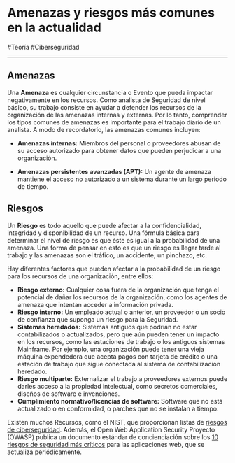 # Amenazas y riesgos más comunes en la actualidad
#Teoría #Ciberseguridad 

---
## Amenazas

Una **Amenaza** es cualquier circunstancia o Evento que pueda impactar negativamente en los recursos. Como analista de Seguridad de nivel básico, su trabajo consiste en ayudar a defender los recursos de la organización de las amenazas internas y externas. Por lo tanto, comprender los tipos comunes de amenazas es importante para el trabajo diario de un analista. A modo de recordatorio, las amenazas comunes incluyen:

- **Amenazas internas:** Miembros del personal o proveedores abusan de su acceso autorizado para obtener datos que pueden perjudicar a una organización.
    
- **Amenazas persistentes avanzadas (APT):** Un agente de amenaza mantiene el acceso no autorizado a un sistema durante un largo periodo de tiempo.

## Riesgos

Un **Riesgo** es todo aquello que puede afectar a la confidencialidad, integridad y disponibilidad de un recurso. Una fórmula básica para determinar el nivel de riesgo es que éste es igual a la probabilidad de una amenaza. Una forma de pensar en esto es que un riesgo es llegar tarde al trabajo y las amenazas son el tráfico, un accidente, un pinchazo, etc.

Hay diferentes factores que pueden afectar a la probabilidad de un riesgo para los recursos de una organización, entre ellos:

- **Riesgo externo:** Cualquier cosa fuera de la organización que tenga el potencial de dañar los recursos de la organización, como los agentes de amenaza que intentan acceder a información privada.
- **Riesgo interno:** Un empleado actual o anterior, un proveedor o un socio de confianza que suponga un riesgo para la Seguridad.
- **Sistemas heredados:** Sistemas antiguos que podrían no estar contabilizados o actualizados, pero que aún pueden tener un impacto en los recursos, como las estaciones de trabajo o los antiguos sistemas Mainframe. Por ejemplo, una organización puede tener una vieja máquina expendedora que acepta pagos con tarjeta de crédito o una estación de trabajo que sigue conectada al sistema de contabilización heredado.
- **Riesgo multiparte:** Externalizar el trabajo a proveedores externos puede darles acceso a la propiedad intelectual, como secretos comerciales, diseños de software e invenciones.
- **Cumplimiento normativo/licencias de software:** Software que no está actualizado o en conformidad, o parches que no se instalan a tiempo.

Existen muchos Recursos, como el NIST, que proporcionan listas de [riesgos de ciberseguridad](https://www.nist.gov/itl/smallbusinesscyber/cybersecurity-basics/cybersecurity-risks). Además, el Open Web Application Security Proyecto (OWASP) publica un documento estándar de concienciación sobre los [10 riesgos de seguridad más críticos](https://owasp.org/www-project-top-ten/) para las aplicaciones web, que se actualiza periódicamente.